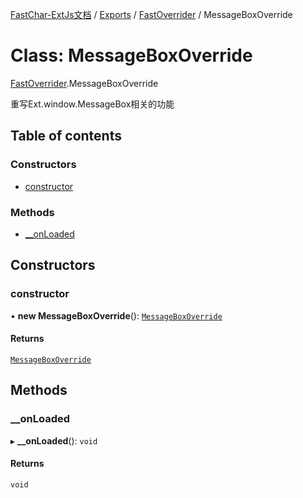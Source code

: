 [FastChar-ExtJs文档](../README.md) / [Exports](../modules.md) / [FastOverrider](../modules/FastOverrider.md) / MessageBoxOverride

# Class: MessageBoxOverride

[FastOverrider](../modules/FastOverrider.md).MessageBoxOverride

重写Ext.window.MessageBox相关的功能

## Table of contents

### Constructors

- [constructor](FastOverrider.MessageBoxOverride.md#constructor)

### Methods

- [\_\_onLoaded](FastOverrider.MessageBoxOverride.md#__onloaded)

## Constructors

### constructor

• **new MessageBoxOverride**(): [`MessageBoxOverride`](FastOverrider.MessageBoxOverride.md)

#### Returns

[`MessageBoxOverride`](FastOverrider.MessageBoxOverride.md)

## Methods

### \_\_onLoaded

▸ **__onLoaded**(): `void`

#### Returns

`void`
